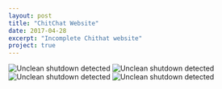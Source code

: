 ```yaml
---
layout: post
title: "ChitChat Website"
date: 2017-04-28
excerpt: "Incomplete Chithat website"
project: true
---
```

![Unclean shutdown detected](//lailashaikh.github.io/assets/img/ChitScreenShots/HomePage1.png)
![Unclean shutdown detected](//lailashaikh.github.io/assets/img/ChitScreenShots/HomePage2.png)
![Unclean shutdown detected](//lailashaikh.github.io/assets/img/ChitScreenShots/SignIn.png)
![Unclean shutdown detected](//lailashaikh.github.io/assets/img/ChitScreenShots/SignUpPage.png)
